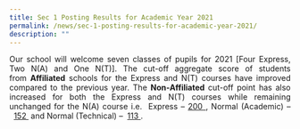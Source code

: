 ```yaml
---
title: Sec 1 Posting Results for Academic Year 2021
permalink: /news/sec-1-posting-results-for-academic-year-2021/
description: ""
---
```

<p style="text-align: justify;">Our school will welcome seven classes of pupils for 2021 [Four Express, Two N(A) and One N(T)]. The cut-off aggregate score of students from <b>Affiliated</b> schools for the Express and N(T) courses have improved compared to the previous year. The <b>Non-Affiliated</b> cut-off point has also increased for both the Express and N(T) courses while remaining unchanged for the N(A) course i.e.  Express – <u>200 </u>, Normal (Academic) –  <u>152 </u> and Normal (Technical) –  <u>113 </u>.</p>